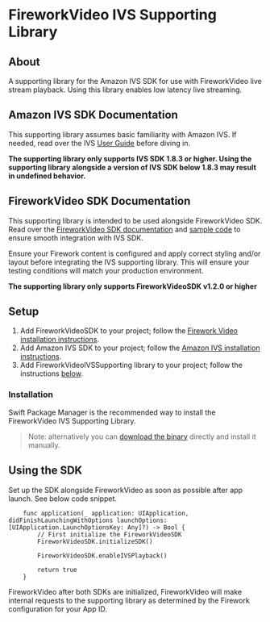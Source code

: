 # FireworkVideo IVS Supporting Library

## About

A supporting library for the Amazon IVS SDK for use with FireworkVideo live stream playback. Using this library enables low latency live streaming.

## Amazon IVS SDK Documentation

This supporting library assumes basic familiarity with Amazon IVS. If needed, read over the IVS [User Guide](https://docs.aws.amazon.com/ivs/latest/userguide/player-ios.html) before diving in.


**The supporting library only supports IVS SDK 1.8.3 or higher. Using the supporting library alongside a version of IVS SDK below 1.8.3 may result in undefined behavior.**

## FireworkVideo SDK Documentation

This supporting library is intended to be used alongside FireworkVideo SDK. Read over the [FireworkVideo SDK documentation](https://github.com/loopsocial/firework_ios_sdk#fireworkvideo) and [sample code](https://github.com/loopsocial/firework_ios_sdk/tree/main/FireworkVideoSample) to ensure smooth integration with IVS SDK.

Ensure your Firework content is configured and apply correct styling and/or layout before integrating the IVS supporting library. This will ensure your testing conditions will match your production environment.

**The supporting library only supports FireworkVideoSDK v1.2.0 or higher**

## Setup

  1. Add FireworkVideoSDK to your project; follow the [Firework Video installation instructions](https://github.com/loopsocial/firework_ios_sdk#readme).
  2. Add Amazon IVS SDK to your project; follow the [Amazon IVS installation instructions](https://docs.aws.amazon.com/ivs/latest/userguide/player-ios.html).
  3. Add FireworkVideoIVSSupporting library to your project; follow the instructions [below](#installation).

### Installation

Swift Package Manager is the recommended way to install the FireworkVideo IVS Supporting Library.

> Note: alternatively you can [download the binary](https://github.com/loopsocial/firework_ios_sdk_ivs_support/releases/latest) directly and install it manually.

## Using the SDK

Set up the SDK alongside FireworkVideo as soon as possible after app launch. See below code snippet.

```     
    func application(_ application: UIApplication, didFinishLaunchingWithOptions launchOptions: [UIApplication.LaunchOptionsKey: Any]?) -> Bool {
        // First initialize the FireworkVideoSDK
        FireworkVideoSDK.initializeSDK()
        
        FireworkVideoSDK.enableIVSPlayback()
        
        return true
    }
```

FireworkVideo after both SDKs are initialized, FireworkVideo will make internal requests to the supporting library as determined by the Firework configuration for your App ID.

